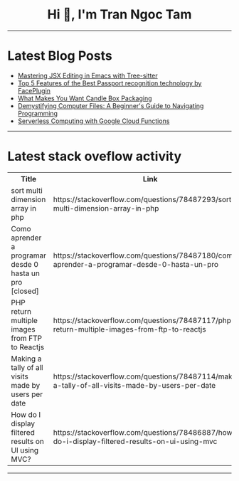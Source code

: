 <h1 align="center">Hi 👋, I'm Tran Ngoc Tam</h1>

---

# Latest Blog Posts 
<!-- BLOG-POST-LIST:START -->
- [Mastering JSX Editing in Emacs with Tree-sitter](https://dev.to/p233/mastering-jsx-editing-in-emacs-with-tree-sitter-2b3a)
- [Top 5 Features of the Best Passport recognition technology by FacePlugin](https://dev.to/faceplugin/top-5-features-of-the-best-passport-recognition-technology-by-faceplugin-2ci6)
- [What Makes You Want Candle Box Packaging](https://dev.to/john_andrew/what-makes-you-want-candle-box-packaging-5hn2)
- [Demystifying Computer Files: A Beginner&#39;s Guide to Navigating Programming](https://dev.to/gracekid/demystifying-computer-files-a-beginners-guide-to-navigating-programming-5da)
- [Serverless Computing with Google Cloud Functions](https://dev.to/kartikmehta8/serverless-computing-with-google-cloud-functions-17e7)
<!-- BLOG-POST-LIST:END -->

---

# Latest stack oveflow activity
<table>
  <tr><th>Title</th><th>Link</th></tr>
  <!-- STACKOVERFLOW:START --><tr><td>sort multi dimension array in php</td><td>https://stackoverflow.com/questions/78487293/sort-multi-dimension-array-in-php</td></tr><tr><td>Como aprender a programar desde 0 hasta un pro [closed]</td><td>https://stackoverflow.com/questions/78487180/como-aprender-a-programar-desde-0-hasta-un-pro</td></tr><tr><td>PHP return multiple images from FTP to Reactjs</td><td>https://stackoverflow.com/questions/78487117/php-return-multiple-images-from-ftp-to-reactjs</td></tr><tr><td>Making a tally of all visits made by users per date</td><td>https://stackoverflow.com/questions/78487114/making-a-tally-of-all-visits-made-by-users-per-date</td></tr><tr><td>How do I display filtered results on UI using MVC?</td><td>https://stackoverflow.com/questions/78486887/how-do-i-display-filtered-results-on-ui-using-mvc</td></tr><!-- STACKOVERFLOW:END -->
</table>

---


